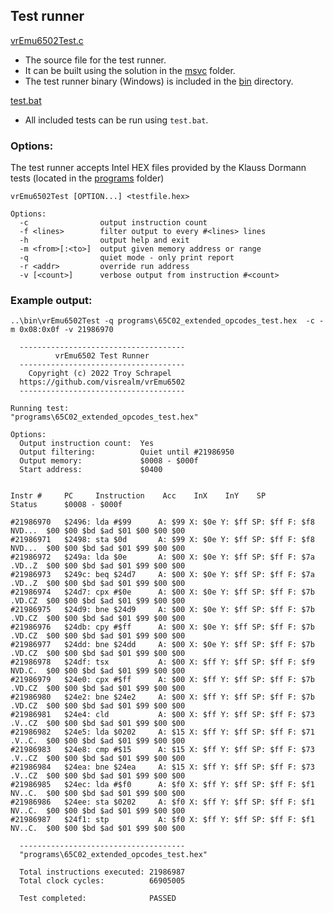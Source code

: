 ## Test runner

[vrEmu6502Test.c](vrEmu6502Test.c)
* The source file for the test runner.
* It can be built using the solution in the [msvc](../msvc) folder.
* The test runner binary (Windows) is included in the [bin](../bin) directory. 

[test.bat](test.bat)
* All included tests can be run using `test.bat`. 


### Options:

The test runner accepts Intel HEX files provided by the Klauss Dormann tests (located in the [programs](programs) folder)

```Usage:
vrEmu6502Test [OPTION...] <testfile.hex>

Options:
  -c                output instruction count
  -f <lines>        filter output to every #<lines> lines
  -h                output help and exit
  -m <from>[:<to>]  output given memory address or range
  -q                quiet mode - only print report
  -r <addr>         override run address
  -v [<count>]      verbose output from instruction #<count>
```

### Example output:

`..\bin\vrEmu6502Test -q programs\65C02_extended_opcodes_test.hex  -c -m 0x08:0x0f -v 21986970`

```
  -------------------------------------
          vrEmu6502 Test Runner
  -------------------------------------
    Copyright (c) 2022 Troy Schrapel
  https://github.com/visrealm/vrEmu6502
  -------------------------------------

Running test:                "programs\65C02_extended_opcodes_test.hex"

Options:
  Output instruction count:  Yes
  Output filtering:          Quiet until #21986950
  Output memory:             $0008 - $000f
  Start address:             $0400


Instr #     PC     Instruction    Acc    InX    InY    SP        Status      $0008 - $000f

#21986970   $2496: lda #$99      A: $99 X: $0e Y: $ff SP: $ff F: $f8 NVD...  $00 $00 $bd $ad $01 $00 $00 $00
#21986971   $2498: sta $0d       A: $99 X: $0e Y: $ff SP: $ff F: $f8 NVD...  $00 $00 $bd $ad $01 $99 $00 $00
#21986972   $249a: lda $0e       A: $00 X: $0e Y: $ff SP: $ff F: $7a .VD..Z  $00 $00 $bd $ad $01 $99 $00 $00
#21986973   $249c: beq $24d7     A: $00 X: $0e Y: $ff SP: $ff F: $7a .VD..Z  $00 $00 $bd $ad $01 $99 $00 $00
#21986974   $24d7: cpx #$0e      A: $00 X: $0e Y: $ff SP: $ff F: $7b .VD.CZ  $00 $00 $bd $ad $01 $99 $00 $00
#21986975   $24d9: bne $24d9     A: $00 X: $0e Y: $ff SP: $ff F: $7b .VD.CZ  $00 $00 $bd $ad $01 $99 $00 $00
#21986976   $24db: cpy #$ff      A: $00 X: $0e Y: $ff SP: $ff F: $7b .VD.CZ  $00 $00 $bd $ad $01 $99 $00 $00
#21986977   $24dd: bne $24dd     A: $00 X: $0e Y: $ff SP: $ff F: $7b .VD.CZ  $00 $00 $bd $ad $01 $99 $00 $00
#21986978   $24df: tsx           A: $00 X: $ff Y: $ff SP: $ff F: $f9 NVD.C.  $00 $00 $bd $ad $01 $99 $00 $00
#21986979   $24e0: cpx #$ff      A: $00 X: $ff Y: $ff SP: $ff F: $7b .VD.CZ  $00 $00 $bd $ad $01 $99 $00 $00
#21986980   $24e2: bne $24e2     A: $00 X: $ff Y: $ff SP: $ff F: $7b .VD.CZ  $00 $00 $bd $ad $01 $99 $00 $00
#21986981   $24e4: cld           A: $00 X: $ff Y: $ff SP: $ff F: $73 .V..CZ  $00 $00 $bd $ad $01 $99 $00 $00
#21986982   $24e5: lda $0202     A: $15 X: $ff Y: $ff SP: $ff F: $71 .V..C.  $00 $00 $bd $ad $01 $99 $00 $00
#21986983   $24e8: cmp #$15      A: $15 X: $ff Y: $ff SP: $ff F: $73 .V..CZ  $00 $00 $bd $ad $01 $99 $00 $00
#21986984   $24ea: bne $24ea     A: $15 X: $ff Y: $ff SP: $ff F: $73 .V..CZ  $00 $00 $bd $ad $01 $99 $00 $00
#21986985   $24ec: lda #$f0      A: $f0 X: $ff Y: $ff SP: $ff F: $f1 NV..C.  $00 $00 $bd $ad $01 $99 $00 $00
#21986986   $24ee: sta $0202     A: $f0 X: $ff Y: $ff SP: $ff F: $f1 NV..C.  $00 $00 $bd $ad $01 $99 $00 $00
#21986987   $24f1: stp           A: $f0 X: $ff Y: $ff SP: $ff F: $f1 NV..C.  $00 $00 $bd $ad $01 $99 $00 $00

  -------------------------------------
  "programs\65C02_extended_opcodes_test.hex"

  Total instructions executed: 21986987
  Total clock cycles:          66905005

  Test completed:              PASSED
```
  
